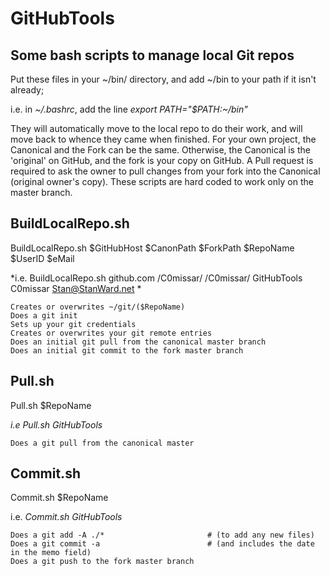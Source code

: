 # GitHubTools

## Some bash scripts to manage local Git repos

Put these files in your ~/bin/ directory, and add ~/bin to your path if it isn't already;

i.e. in *~/.bashrc*, add the line *export PATH="$PATH:~/bin"*

They will automatically move to the local repo to do their work, and will move back to whence they came when finished.
For your own project, the Canonical and the Fork can be the same.
Otherwise, the Canonical is the 'original' on GitHub, and the fork is your copy on GitHub.
A Pull request is required to ask the owner to pull changes from your fork into the Canonical (original owner's copy).
These scripts are hard coded to work only on the master branch.

## BuildLocalRepo.sh

BuildLocalRepo.sh $GitHubHost $CanonPath $ForkPath $RepoName $UserID $eMail

*i.e.	BuildLocalRepo.sh github.com /C0missar/ /C0missar/ GitHubTools C0missar Stan@StanWard.net *

```
Creates or overwrites ~/git/($RepoName)
Does a git init
Sets up your git credentials
Creates or overwrites your git remote entries
Does an initial git pull from the canonical master branch
Does an initial git commit to the fork master branch
```
## Pull.sh
Pull.sh $RepoName

*i.e 	Pull.sh GitHubTools*
```
Does a git pull from the canonical master
```
## Commit.sh
Commit.sh $RepoName

i.e.	*Commit.sh GitHubTools*
```
Does a git add -A ./*						# (to add any new files)
Does a git commit -a						# (and includes the date in the memo field)
Does a git push to the fork master branch
```